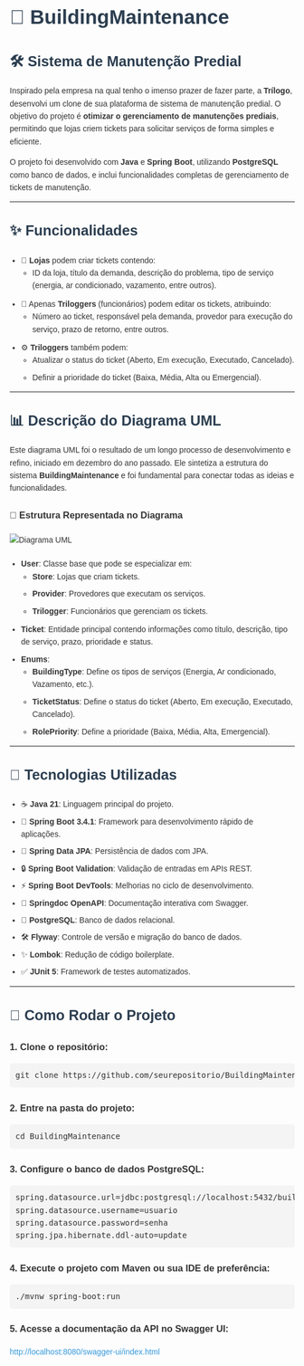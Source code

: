 <!DOCTYPE html>
<html lang="en">
<head>
    <meta charset="UTF-8">
    <meta name="viewport" content="width=device-width, initial-scale=1.0">
    <title>BuildingMaintenance - Sistema de Manutenção Predial</title>
    <style>
        body {
            font-family: Arial, sans-serif;
            line-height: 1.6;
            margin: 20px;
            color: #333;
        }
        h1, h2 {
            color: #2c3e50;
        }
        h1 {
            font-size: 2.5em;
            margin-bottom: 10px;
        }
        h2 {
            font-size: 1.8em;
            margin-top: 30px;
        }
        ul {
            margin: 10px 0;
            padding-left: 20px;
        }
        li {
            margin-bottom: 8px;
        }
        pre {
            background: #f4f4f4;
            padding: 10px;
            border-radius: 5px;
            overflow-x: auto;
        }
        .emoji {
            font-size: 1.2em;
            margin-right: 5px;
        }
        a {
            color: #3498db;
            text-decoration: none;
        }
        a:hover {
            text-decoration: underline;
        }
        img {
            max-width: 100%;
            height: auto;
            display: block;
            margin: 20px 0;
        }
    </style>
</head>
<body>

<h1>🚧 BuildingMaintenance</h1>
<h2>🛠️ Sistema de Manutenção Predial</h2>

<p>Inspirado pela empresa na qual tenho o imenso prazer de fazer parte, a <strong>Trílogo</strong>, desenvolvi um clone de sua plataforma de sistema de manutenção predial. O objetivo do projeto é <strong>otimizar o gerenciamento de manutenções prediais</strong>, permitindo que lojas criem tickets para solicitar serviços de forma simples e eficiente.</p>

<p>O projeto foi desenvolvido com <strong>Java</strong> e <strong>Spring Boot</strong>, utilizando <strong>PostgreSQL</strong> como banco de dados, e inclui funcionalidades completas de gerenciamento de tickets de manutenção.</p>

<hr>

<h2>✨ Funcionalidades</h2>
<ul>
    <li>🏢 <strong>Lojas</strong> podem criar tickets contendo:
        <ul>
            <li>ID da loja, título da demanda, descrição do problema, tipo de serviço (energia, ar condicionado, vazamento, entre outros).</li>
        </ul>
    </li>
    <li>👷 Apenas <strong>Triloggers</strong> (funcionários) podem editar os tickets, atribuindo:
        <ul>
            <li>Número ao ticket, responsável pela demanda, provedor para execução do serviço, prazo de retorno, entre outros.</li>
        </ul>
    </li>
    <li>⚙️ <strong>Triloggers</strong> também podem:
        <ul>
            <li>Atualizar o status do ticket (Aberto, Em execução, Executado, Cancelado).</li>
            <li>Definir a prioridade do ticket (Baixa, Média, Alta ou Emergencial).</li>
        </ul>
    </li>
</ul>

<hr>

<h2>📊 Descrição do Diagrama UML</h2>
<p>Este diagrama UML foi o resultado de um longo processo de desenvolvimento e refino, iniciado em dezembro do ano passado. Ele sintetiza a estrutura do sistema <strong>BuildingMaintenance</strong> e foi fundamental para conectar todas as ideias e funcionalidades.</p>

<h3>📂 Estrutura Representada no Diagrama</h3>


<img src="https://github.com/user-attachments/assets/1b6d3a61-fddb-4438-9871-8b82e3744d00" alt="Diagrama UML">


<ul>
    <li><strong>User</strong>: Classe base que pode se especializar em:
        <ul>
            <li><strong>Store</strong>: Lojas que criam tickets.</li>
            <li><strong>Provider</strong>: Provedores que executam os serviços.</li>
            <li><strong>Trilogger</strong>: Funcionários que gerenciam os tickets.</li>
        </ul>
    </li>
    <li><strong>Ticket</strong>: Entidade principal contendo informações como título, descrição, tipo de serviço, prazo, prioridade e status.</li>
    <li><strong>Enums</strong>:
        <ul>
            <li><strong>BuildingType</strong>: Define os tipos de serviços (Energia, Ar condicionado, Vazamento, etc.).</li>
            <li><strong>TicketStatus</strong>: Define o status do ticket (Aberto, Em execução, Executado, Cancelado).</li>
            <li><strong>RolePriority</strong>: Define a prioridade (Baixa, Média, Alta, Emergencial).</li>
        </ul>
    </li>
</ul>

<hr>

<h2>🚀 Tecnologias Utilizadas</h2>
<ul>
    <li>☕ <strong>Java 21</strong>: Linguagem principal do projeto.</li>
    <li>🌱 <strong>Spring Boot 3.4.1</strong>: Framework para desenvolvimento rápido de aplicações.</li>
    <li>📂 <strong>Spring Data JPA</strong>: Persistência de dados com JPA.</li>
    <li>🔒 <strong>Spring Boot Validation</strong>: Validação de entradas em APIs REST.</li>
    <li>⚡ <strong>Spring Boot DevTools</strong>: Melhorias no ciclo de desenvolvimento.</li>
    <li>📜 <strong>Springdoc OpenAPI</strong>: Documentação interativa com Swagger.</li>
    <li>🐘 <strong>PostgreSQL</strong>: Banco de dados relacional.</li>
    <li>🛠️ <strong>Flyway</strong>: Controle de versão e migração do banco de dados.</li>
    <li>✨ <strong>Lombok</strong>: Redução de código boilerplate.</li>
    <li>✅ <strong>JUnit 5</strong>: Framework de testes automatizados.</li>
</ul>

<hr>

<h2>📖 Como Rodar o Projeto</h2>
<h3>1. Clone o repositório:</h3>
<pre>
git clone https://github.com/seurepositorio/BuildingMaintenance.git
</pre>

<h3>2. Entre na pasta do projeto:</h3>
<pre>
cd BuildingMaintenance
</pre>

<h3>3. Configure o banco de dados PostgreSQL:</h3>
<pre>
spring.datasource.url=jdbc:postgresql://localhost:5432/buildingmaintenance
spring.datasource.username=usuario
spring.datasource.password=senha
spring.jpa.hibernate.ddl-auto=update
</pre>

<h3>4. Execute o projeto com Maven ou sua IDE de preferência:</h3>
<pre>
./mvnw spring-boot:run
</pre>

<h3>5. Acesse a documentação da API no Swagger UI:</h3>
<p><a href="http://localhost:8080/swagger-ui/index.html" target="_blank">http://localhost:8080/swagger-ui/index.html</a></p>

</body>
</html>
